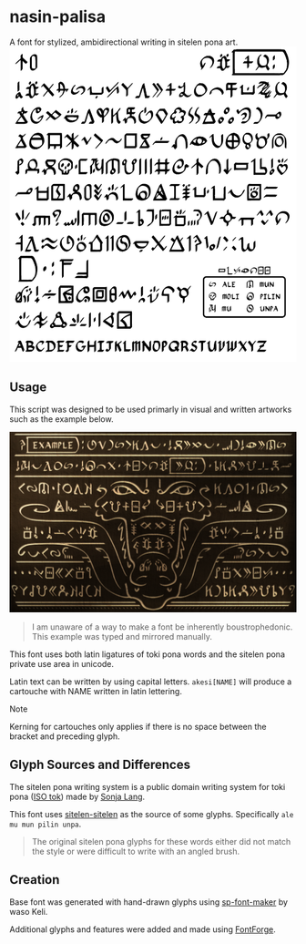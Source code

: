 # nasin-palisa

A font for stylized, ambidirectional writing in sitelen pona art.
![all nasin-palisa glyphs](examples/nasin-palisa-1.2_ExampleBoard.png)

## Usage
This script was designed to be used primarly in visual and written artworks such as the example below.

![example artwork using the script](examples/nasin-palisa_ExampleArt.png)

> I am unaware of a way to make a font be inherently boustrophedonic. This example was typed and mirrored manually.

This font uses both latin ligatures of toki pona words and the sitelen pona private use area in unicode.

Latin text can be written by using capital letters. `akesi[NAME]` will produce a cartouche with NAME written in latin lettering.

> [!note]
> Kerning for cartouches only applies if there is no space between the bracket and preceding glyph.

## Glyph Sources and Differences
The sitelen pona writing system is a public domain writing system for toki pona ([ISO tok](https://iso639-3.sil.org/code/tok)) made by [Sonja Lang](https://tokipona.org/).

This font uses [sitelen-sitelen](https://jonathangabel.com/toki-pona/) as the source of some glyphs. Specifically `ale mu mun pilin unpa`. 

> The original sitelen pona glyphs for these words either did not match the style or were difficult to write with an angled brush.

## Creation

Base font was generated with hand-drawn glyphs using [sp-font-maker](https://github.com/KelseyHigham/sp-font-maker) by waso Keli.

Additional glyphs and features were added and made using [FontForge](https://fontforge.org).